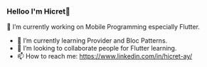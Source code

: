 ### Helloo I'm Hicret👋

🔭 I’m currently working on Mobile Programming especially Flutter.
- 🌱 I’m currently learning Provider and Bloc Patterns.
- 👯 I’m looking to collaborate people for Flutter learning.
- 📫 How to reach me: https://www.linkedin.com/in/hicret-ay/

